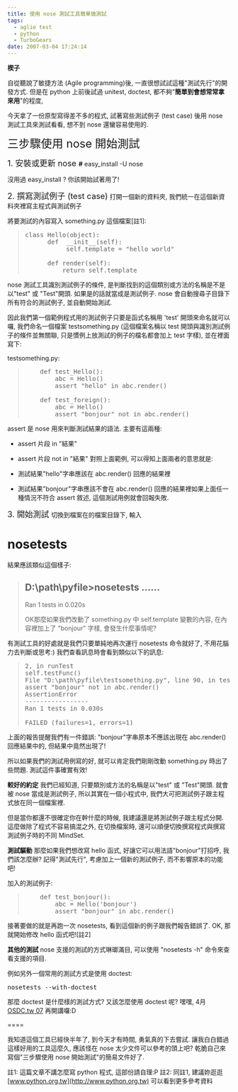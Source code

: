 ```yaml
---
title: 使用 nose 測試工具簡單做測試
tags:
  - aglie test
  - python
  - TurboGears
date: 2007-03-04 17:24:14
---
```


<span style="font-weight: bold;">楔子</span>

自從聽說了敏捷方法 (Agile programming)後, 一直很想試試這種"測試先行"的開發方式.
但是在 python 上前後試過 unitest, doctest, 都不夠"<span style="font-weight: bold;">簡單到會想常常拿來用</span>"的程度,

今天拿了一份原型寫得差不多的程式, 試著寫些測試例子 (test case) 後用 nose 測試工具來測試看看, 想不到 nose 還蠻容易使用的.

<span style="font-size:180%;">三步驟使用 nose 開始測試

</span><span style="font-size:130%;">1\. 安裝或更新 nose
</span><span style="font-weight: bold;">#</span> easy_install -U nose

沒用過 easy_install ? 你該開始試著用了!

<span style="font-size:130%;">2\. 撰寫測試例子 (test case)</span>
打開一個新的資料夾, 我們統一在這個新資料夾裡寫主程式與測試例子

將要測試的內容寫入 something.py 這個檔案[註1]:

> <pre>class Hello(object):
>       def  __init__(self):
>            self.template = "hello world"
> 
>       def render(self):
>           return self.template</pre>

nose 測試工具識別測試例子的條件, 是判斷找到的這個類別或方法的名稱是不是以"test" 或 "Test"開頭. 如果是的話就當成是測試例子. nose 會自動搜尋子目錄下所有符合的測試例子, 並自動開始測試.

因此我們第一個範例程式用的測試例子只要是函式名稱用 'test' 開頭來命名就可以囉, 我們命名一個檔案 testsomething.py (這個檔案名稱以 test 開頭與識別測試例子的條件並無關聯, 只是慣例上放測試的例子的檔名都會加上 test 字樣), 並在裡面寫下:

testsomething.py:

> <pre>
>     def test_Hello():
>         abc = Hello()
>         assert "hello" in abc.render()
> 
>     def test_foreign():
>         abc = Hello()
>         assert "bonjour" not in abc.render()</pre>

assert 是 nose 用來判斷測試結果的語法. 主要有這兩種:

*   assert 片段 in "結果"
*   assert 片段 not in "結果"
對照上面範例, 可以得知上面兩者的意思就是:

*   測試結果"hello"字串應該在 abc.render() 回應的結果裡
*   測試結果"bonjour"字串應該不會在 abc.render() 回應的結果裡如果上面任一種情況不符合 assert 敘述, 這個測試用例就會回報失敗.

<span style="font-size:130%;">3\. 開始測試
</span>切換到檔案在的檔案目錄下, 輸入
# nosetests

結果應該類似這個樣子:
> D:\path\pyfile>nosetests
> ......
> ----------------------------------------------------------------------
> Ran 1 tests in 0.020s
> 
> OK那麼如果我們改動了 something.py 中 self.template 變數的內容, 在內容裡加上了 "bonjour" 字樣, 會發生什麼事情呢?

有測試工具的好處就是我們只要單純地再次運行 nosetests 命令就好了, 不用花腦力去判斷或思考:) 我們查看訊息時會看到類似以下的訊息:

> <pre>2, in runTest
> self.testFunc()
> File "D:\path\pyfile\testsomething.py", line 90, in test_Hello
> assert "bonjour" not in abc.render()
> AssertionError
> -----------------
> Ran 1 tests in 0.030s
> 
> FAILED (failures=1, errors=1)
> </pre>

上面的報告提醒我們有一件錯誤: "bonjour"字串原本不應該出現在 abc.render() 回應結果中的, 但結果中竟然出現了!

所以如果我們的測試用例寫的好, 就可以肯定我們剛剛改動 something.py 時出了些問題. 測試這件事確實有效!

<span style="font-weight:bold;">
較好的約定</span>
我們已經知道, 只要類別或方法的名稱是以"test" 或 "Test"開頭. 就會被 nose 當成是測試例子, 所以其實在一個小程式中, 我們大可把測試例子跟主程式放在同一個檔案裡. 

但是當你都還不很確定你在幹什麼的時候, 我建議還是將測試例子跟主程式分開. 這麼做除了程式不容易搞混之外, 在切換檔案時, 還可以順便切換撰寫程式與撰寫測試例子時的不同 MindSet.

<span style="font-weight:bold;">
測試驅動</span>
那麼如果我們想改寫 hello 函式, 好讓它可以用法語"bonjour"打招呼, 我們該怎麼辦? 
記得"測試先行", 考慮加上一個新的測試例子, 而不影響原本的功能吧!

加入的測試例子:

> <pre>
>     def test_bonjour():
>         abc = Hello('bonjour')
>         assert "bonjour" in abc.render()</pre>

接著要做的就是再跑一次 nosetests, 看到這個新的例子跟我們報告錯誤了. OK, 那就開始修改 hello 函式吧![註2]

<span style="font-weight:bold;">
其他的測試</span>
nose 支援的測試的方式琳瑯滿目, 可以使用 "nosetests -h" 命令來查看支援的項目.

例如另外一個常用的測試方式是使用 doctest:
<pre class="literal-block">nosetests --with-doctest</pre>

那麼 doctest 是什麼樣的測試方式? 
又該怎麼使用 doctest 呢? 嘿嘿, 4月 [OSDC.tw 07](http://osdc.tw/2007/02/post_7.html) 再開講囉:D

====

我知道這個工具已經快半年了, 到今天才有時間, 勇氣真的下去嘗試.
讓我白白錯過這樣好用的工具這麼久, 應該怪在 nose 太少文件可以參考的頭上吧?
乾脆自己來寫個"三步驟使用 nose 開始測試"的簡易文件好了.

註1: 這篇文章不講怎麼寫 python 程式, 這部份請自理:P
註2: 同註1, 建議妳逛逛 [www.python.org.tw](http://www.python.org.tw) 可以看到更多參考資料